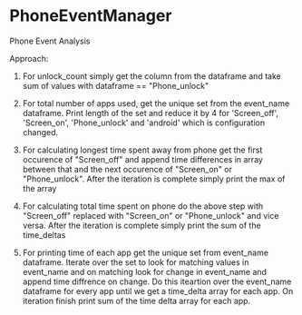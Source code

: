 # PhoneEventManager
Phone Event Analysis

Approach:
1. For unlock_count simply get the column from the dataframe and take sum of values with dataframe == "Phone_unlock"

2. For total number of apps used, get the unique set from the event_name dataframe. Print length of the set and reduce it by 4 for 'Screen_off', 'Screen_on', 'Phone_unlock' and 'android' which is configuration changed.

3. For calculating longest time spent away from phone get the first occurence of "Screen_off" and append time differences in array between that and the next occurence of "Screen_on" or "Phone_unlock". After the iteration is complete simply print the max of the array

4. For calculating total time spent on phone do the above step with "Screen_off" replaced with "Screen_on" or "Phone_unlock" and vice versa. After the iteration is complete simply print the sum of the time_deltas

5. For printing time of each app get the unique set from event_name dataframe. Iterate over the set to look for matching values in event_name and on matching look for change in event_name and append time diffrence on change. Do this iteartion over the event_name dataframe for every app until we get a time_delta array for each app. On iteration finish print sum of the time delta array for each app.
